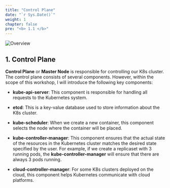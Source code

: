 ```yaml
---
title: "Control Plane"
date: "`r Sys.Date()`"
weight: 1
chapter: false
pre: "<b> 1.1 </b>"
---
```


![Overview](/fcj-ss2-workshop-001/images/1-Basic_concepts./02.webp)

## 1. Control Plane

**Control Plane** or **Master Node** is responsible for controlling our K8s cluster. The control plane consists of several components. However, within the scope of this workshop, I will introduce the following key components:

- **kube-api-server**: This component is responsible for handling all requests to the Kubernetes system.

- **etcd**: This is a key-value database used to store information about the K8s cluster.

- **kube-scheduler**: When we create a new container, this component selects the node where the container will be placed.

- **kube-controller-manager**: This component ensures that the actual state of the resources in the Kubernetes cluster matches the desired state specified by the user. For example, if we create a replicaset with 3 running pods, the **kube-controller-manager** will ensure that there are always 3 pods running.

- **cloud-controller-manager**: For some K8s clusters deployed on the cloud, this component helps Kubernetes communicate with cloud platforms.
